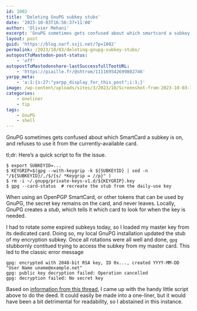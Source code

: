 ```yaml
---
id: 1002
title: 'Deleting GnuPG subkey stubs'
date: '2023-10-03T16:56:37+11:00'
author: 'Olivier Mehani'
excerpt: 'GnuPG sometimes gets confused about which smartcard a subkey is on, and refuses to use it from the currently-available card. Here''s a quick script to fix the issue.'
layout: post
guid: 'https://blog.narf.ssji.net/?p=1002'
permalink: /2023/10/03/deleting-gnupg-subkey-stubs/
autopostToMastodon-post-status:
    - 'off'
autopostToMastodonshare-lastSuccessfullTootURL:
    - 'https://piaille.fr/@shtrom/111169542699802746'
yarpp_meta:
    - 'a:1:{s:27:"yarpp_display_for_this_post";i:1;}'
image: /wp-content/uploads/sites/3/2023/10/Screenshot-from-2023-10-03-16-51-00.png
categories:
    - oneliner
    - tip
tags:
    - GnuPG
    - shell
---
```


GnuPG sometimes gets confused about which SmartCard a subkey is on, and refuses to use it from the currently-available card.

tl;dr: Here’s a quick script to fix the issue.

```
$ export SUBKEYID=...
$ KEYGRIP=$(gpg --with-keygrip -k ${SUBKEYID} | sed -n "/${SUBKEYID}/,/$/{s/ *Keygrip = //p}" )
$ rm -i ~/.gnupg/private-keys-v1.d/${KEYGRIP}.key
$ gpg --card-status  # recreate the stub from the daily-use key
```

When using an OpenPGP SmartCard, or other tokens that can be used by GnuPG, the secret key remains on the card, and never leaves. Locally, GnuPG creates a *stub*, which tells it which card to look for when the key is needed.

I had to rotate some expired subkeys today, so I loaded my master key from its dedicated card. Doing so, my local GnuPG installation updated the stub of my encryption subkey. Once all rotations were all well and done, `gpg` stubbornly contitued trying to access the subkey from my master card. This led to the classic error message

```
gpg: encrypted with 2048-bit RSA key, ID 0x..., created YYYY-MM-DD
"User Name uname@example.net"
gpg: public key decryption failed: Operation cancelled
gpg: decryption failed: No secret key
```

Based on [information from this thread](https://gnupg-users.gnupg.narkive.com/gSBmiYJu/deleting-a-smart-card-secret-key-stub-from-the-secret-keyring), I came up with the handy little script above to do the deed. It could easily be made into a one-liner, but it would have been a bit detrimental for readability, so I abstained in this instance.